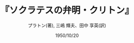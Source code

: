 ---
title: "『ソクラテスの弁明・クリトン』"
description: "自己の所信を力強く表明する法廷のソクラテスを描いた『ソクラテスの弁明』．死刑の宣告を受けた後，国法を守って平静に死を迎えようとするソクラテスと，脱獄を勧める老友クリトンとの獄中の対話『クリトン』．ともにプラトン初期の作であるが，芸術的にも完璧に近い筆致をもって師ソクラテスの偉大な姿を我々に伝えている．"
date: 1950/10/20
draft: false
hideToc: false
enableToc: true
enableTocContent: false
author: "プラトン(著), 三嶋 輝夫、田中 享英(訳)"
tags: 
- ギリシャ哲学
- 入門書
- 倫理学
- 古典
category: 
- 哲学・思想
series:
- 岩波文庫
- 早稲田大学必修基礎演習テキスト100(2020年度)
image: images/feature2/content.png
---